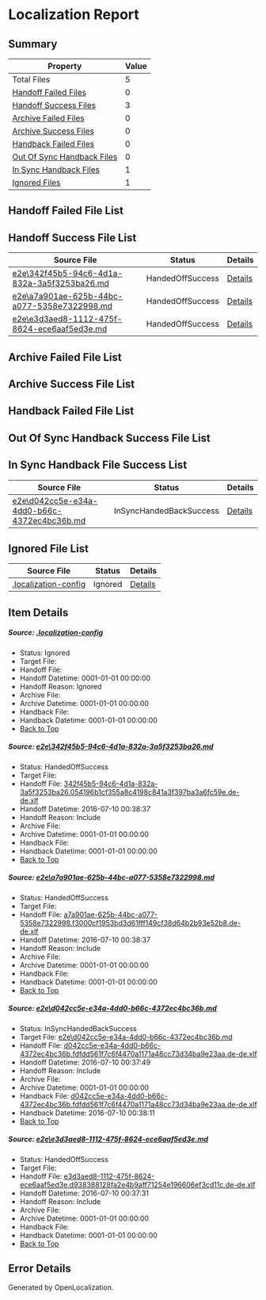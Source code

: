 # <a name='report-top'></a> Localization Report

## Summary
 Property | Value 
 -------- | ----- 
 Total Files | 5
[ Handoff Failed Files ](#handoff-failed-list)| 0
[ Handoff Success Files ](#handoff-success-list)| 3
[ Archive Failed Files ](#archive-failed-list)| 0
[ Archive Success Files ](#archive-success-list)| 0
[ Handback Failed Files ](#handback-failed-list)| 0
[ Out Of Sync Handback Files ](#outofsync-handback-success-list)| 0
[ In Sync Handback Files ](#insync-handback-success-list)| 1
[ Ignored Files ](#ignored-list)| 1

## <a name='handoff-failed-list'></a> Handoff Failed File List

## <a name='handoff-success-list'></a> Handoff Success File List
 Source File | Status | Details 
 ----------- | ------ | ------- 
 [e2e\342f45b5-94c6-4d1a-832a-3a5f3253ba26.md](https://github.com/OpenLocalizationTestOrg/oltest/blob/470de609428b94bcc332c0c58c7f04c367b18205/e2e/342f45b5-94c6-4d1a-832a-3a5f3253ba26.md) | HandedOffSuccess | [Details](#6ec607740eb3f2c5a7d9db085f9648973e01c8c91)
 [e2e\a7a901ae-625b-44bc-a077-5358e7322998.md](https://github.com/OpenLocalizationTestOrg/oltest/blob/470de609428b94bcc332c0c58c7f04c367b18205/e2e/a7a901ae-625b-44bc-a077-5358e7322998.md) | HandedOffSuccess | [Details](#75e8e0c42c4d5ed2a91e01647da241038a34a9fe2)
 [e2e\e3d3aed8-1112-475f-8624-ece6aaf5ed3e.md](https://github.com/OpenLocalizationTestOrg/oltest/blob/af053fa6039f5a7064497875061e47a025f87b5e/e2e/e3d3aed8-1112-475f-8624-ece6aaf5ed3e.md) | HandedOffSuccess | [Details](#ba8f46696b57cc7acb3e69fe65ff932a8d39fa194)

## <a name='archive-failed-list'></a> Archive Failed File List

## <a name='archive-success-list'></a> Archive Success File List

## <a name='handback-failed-list'></a> Handback Failed File List

## <a name='outofsync-handback-success-list'></a> Out Of Sync Handback Success File List

## <a name='insync-handback-success-list'></a> In Sync Handback File Success List
 Source File | Status | Details 
 ----------- | ------ | ------- 
 [e2e\d042cc5e-e34a-4dd0-b66c-4372ec4bc36b.md](https://github.com/OpenLocalizationTestOrg/oltest/blob/0046d4f15caf153f311c4bfef7a0bde4355c1b81/e2e/d042cc5e-e34a-4dd0-b66c-4372ec4bc36b.md) | InSyncHandedBackSuccess | [Details](#5fd5a29554fce0b9a5918fb75710779ca61420b93)

## <a name='ignored-list'></a> Ignored File List
 Source File | Status | Details 
 ----------- | ------ | ------- 
 [.localization-config](https://github.com/OpenLocalizationTestOrg/oltest/blob/470de609428b94bcc332c0c58c7f04c367b18205/.localization-config) | Ignored | [Details](#3d4f252ac210baf56311d7e97dcc2db10974dbd20)

## Item Details
##### <a name='3d4f252ac210baf56311d7e97dcc2db10974dbd20'></a> Source: [.localization-config](https://github.com/OpenLocalizationTestOrg/oltest/blob/470de609428b94bcc332c0c58c7f04c367b18205/.localization-config)
* Status: Ignored
* Target File: 
* Handoff File: 
* Handoff Datetime: 0001-01-01 00:00:00
* Handoff Reason: Ignored
* Archive File: 
* Archive Datetime: 0001-01-01 00:00:00
* Handback File: 
* Handback Datetime: 0001-01-01 00:00:00
* [Back to Top](#report-top)

##### <a name='6ec607740eb3f2c5a7d9db085f9648973e01c8c91'></a> Source: [e2e\342f45b5-94c6-4d1a-832a-3a5f3253ba26.md](https://github.com/OpenLocalizationTestOrg/oltest/blob/470de609428b94bcc332c0c58c7f04c367b18205/e2e/342f45b5-94c6-4d1a-832a-3a5f3253ba26.md)
* Status: HandedOffSuccess
* Target File: 
* Handoff File: [342f45b5-94c6-4d1a-832a-3a5f3253ba26.054196b1cf355a8c4198c841a3f397ba3a6fc59e.de-de.xlf](https://github.com/OpenLocalizationTestOrg/olhandoff-e2e/blob/fa8f8014736615d0bfbf172bd77bf06908e54e93/ol-handoff/OpenLocalizationTestOrg/oltest-dede-fly/ci/ht/342f45b5-94c6-4d1a-832a-3a5f3253ba26.054196b1cf355a8c4198c841a3f397ba3a6fc59e.de-de.xlf)
* Handoff Datetime: 2016-07-10 00:38:37
* Handoff Reason: Include
* Archive File: 
* Archive Datetime: 0001-01-01 00:00:00
* Handback File: 
* Handback Datetime: 0001-01-01 00:00:00
* [Back to Top](#report-top)

##### <a name='75e8e0c42c4d5ed2a91e01647da241038a34a9fe2'></a> Source: [e2e\a7a901ae-625b-44bc-a077-5358e7322998.md](https://github.com/OpenLocalizationTestOrg/oltest/blob/470de609428b94bcc332c0c58c7f04c367b18205/e2e/a7a901ae-625b-44bc-a077-5358e7322998.md)
* Status: HandedOffSuccess
* Target File: 
* Handoff File: [a7a901ae-625b-44bc-a077-5358e7322998.f3000cf1953bd3d61fff149cf38d64b2b93e52b8.de-de.xlf](https://github.com/OpenLocalizationTestOrg/olhandoff-e2e/blob/fa8f8014736615d0bfbf172bd77bf06908e54e93/ol-handoff/OpenLocalizationTestOrg/oltest-dede-fly/ci/ht/a7a901ae-625b-44bc-a077-5358e7322998.f3000cf1953bd3d61fff149cf38d64b2b93e52b8.de-de.xlf)
* Handoff Datetime: 2016-07-10 00:38:37
* Handoff Reason: Include
* Archive File: 
* Archive Datetime: 0001-01-01 00:00:00
* Handback File: 
* Handback Datetime: 0001-01-01 00:00:00
* [Back to Top](#report-top)

##### <a name='5fd5a29554fce0b9a5918fb75710779ca61420b93'></a> Source: [e2e\d042cc5e-e34a-4dd0-b66c-4372ec4bc36b.md](https://github.com/OpenLocalizationTestOrg/oltest/blob/0046d4f15caf153f311c4bfef7a0bde4355c1b81/e2e/d042cc5e-e34a-4dd0-b66c-4372ec4bc36b.md)
* Status: InSyncHandedBackSuccess
* Target File: [e2e\d042cc5e-e34a-4dd0-b66c-4372ec4bc36b.md](https://github.com/OpenLocalizationTestOrg/oltest-dede-fly/blob/f3cf6e705fdf1e50a7e26088c5a1a2c641ee6200/e2e/d042cc5e-e34a-4dd0-b66c-4372ec4bc36b.md)
* Handoff File: [d042cc5e-e34a-4dd0-b66c-4372ec4bc36b.fdfdd561f7c6f4470a1171a48cc73d34ba9e23aa.de-de.xlf](https://github.com/OpenLocalizationTestOrg/olhandoff-e2e/blob/ad655c270fcde4a86973acbed3a3c47a7c2b92b8/ol-handoff/OpenLocalizationTestOrg/oltest-dede-fly/ci/ht/d042cc5e-e34a-4dd0-b66c-4372ec4bc36b.fdfdd561f7c6f4470a1171a48cc73d34ba9e23aa.de-de.xlf)
* Handoff Datetime: 2016-07-10 00:37:49
* Handoff Reason: Include
* Archive File: 
* Archive Datetime: 0001-01-01 00:00:00
* Handback File: [d042cc5e-e34a-4dd0-b66c-4372ec4bc36b.fdfdd561f7c6f4470a1171a48cc73d34ba9e23aa.de-de.xlf](https://github.com/OpenLocalizationTestOrg/olhandback-e2e/blob/9f53ed41559a4ade35c76ce59cb50740815da4e3/ol-handback/OpenLocalizationTestOrg/oltest-dede-fly/ci/ht/d042cc5e-e34a-4dd0-b66c-4372ec4bc36b.fdfdd561f7c6f4470a1171a48cc73d34ba9e23aa.de-de.xlf)
* Handback Datetime: 2016-07-10 00:38:11
* [Back to Top](#report-top)

##### <a name='ba8f46696b57cc7acb3e69fe65ff932a8d39fa194'></a> Source: [e2e\e3d3aed8-1112-475f-8624-ece6aaf5ed3e.md](https://github.com/OpenLocalizationTestOrg/oltest/blob/af053fa6039f5a7064497875061e47a025f87b5e/e2e/e3d3aed8-1112-475f-8624-ece6aaf5ed3e.md)
* Status: HandedOffSuccess
* Target File: 
* Handoff File: [e3d3aed8-1112-475f-8624-ece6aaf5ed3e.d938388128fa2e4b9aff71254e196606ef3cd11c.de-de.xlf](https://github.com/OpenLocalizationTestOrg/olhandoff-e2e/blob/1fa4eeba6aa7fed4b2f727241ab3ae0797007b33/ol-handoff/OpenLocalizationTestOrg/oltest-dede-fly/ci/ht/e3d3aed8-1112-475f-8624-ece6aaf5ed3e.d938388128fa2e4b9aff71254e196606ef3cd11c.de-de.xlf)
* Handoff Datetime: 2016-07-10 00:37:31
* Handoff Reason: Include
* Archive File: 
* Archive Datetime: 0001-01-01 00:00:00
* Handback File: 
* Handback Datetime: 0001-01-01 00:00:00
* [Back to Top](#report-top)


## Error Details

Generated by OpenLocalization.
